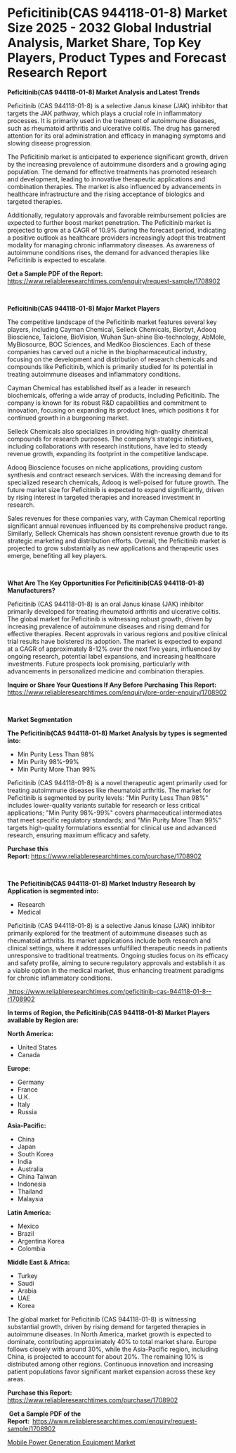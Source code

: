 <p><h1>Peficitinib(CAS 944118-01-8) Market Size 2025 - 2032 Global Industrial Analysis, Market Share, Top Key Players, Product Types and Forecast Research Report</h1></p><p><strong>Peficitinib(CAS 944118-01-8) Market Analysis and Latest Trends</strong></p>
<p><p>Peficitinib (CAS 944118-01-8) is a selective Janus kinase (JAK) inhibitor that targets the JAK pathway, which plays a crucial role in inflammatory processes. It is primarily used in the treatment of autoimmune diseases, such as rheumatoid arthritis and ulcerative colitis. The drug has garnered attention for its oral administration and efficacy in managing symptoms and slowing disease progression. </p><p>The Peficitinib market is anticipated to experience significant growth, driven by the increasing prevalence of autoimmune disorders and a growing aging population. The demand for effective treatments has promoted research and development, leading to innovative therapeutic applications and combination therapies. The market is also influenced by advancements in healthcare infrastructure and the rising acceptance of biologics and targeted therapies.</p><p>Additionally, regulatory approvals and favorable reimbursement policies are expected to further boost market penetration. The Peficitinib market is projected to grow at a CAGR of 10.9% during the forecast period, indicating a positive outlook as healthcare providers increasingly adopt this treatment modality for managing chronic inflammatory diseases. As awareness of autoimmune conditions rises, the demand for advanced therapies like Peficitinib is expected to escalate.</p></p>
<p><strong>Get a Sample PDF of the Report:&nbsp;</strong> <a href="https://www.reliableresearchtimes.com/enquiry/request-sample/1708902?utm_campaign=3170&utm_medium=2&utm_source=Github&utm_content=ia&utm_term=27032025&utm_id=peficitinibcas-944118-01-8">https://www.reliableresearchtimes.com/enquiry/request-sample/1708902</a></p>
<p>&nbsp;</p>
<p><strong>Peficitinib(CAS 944118-01-8) Major Market Players</strong></p>
<p><p>The competitive landscape of the Peficitinib market features several key players, including Cayman Chemical, Selleck Chemicals, Biorbyt, Adooq Bioscience, Taiclone, BioVision, Wuhan Sun-shine Bio-technology, AbMole, MyBiosource, BOC Sciences, and MedKoo Biosciences. Each of these companies has carved out a niche in the biopharmaceutical industry, focusing on the development and distribution of research chemicals and compounds like Peficitinib, which is primarily studied for its potential in treating autoimmune diseases and inflammatory conditions.</p><p>Cayman Chemical has established itself as a leader in research biochemicals, offering a wide array of products, including Peficitinib. The company is known for its robust R&D capabilities and commitment to innovation, focusing on expanding its product lines, which positions it for continued growth in a burgeoning market.</p><p>Selleck Chemicals also specializes in providing high-quality chemical compounds for research purposes. The company’s strategic initiatives, including collaborations with research institutions, have led to steady revenue growth, expanding its footprint in the competitive landscape.</p><p>Adooq Bioscience focuses on niche applications, providing custom synthesis and contract research services. With the increasing demand for specialized research chemicals, Adooq is well-poised for future growth. The future market size for Peficitinib is expected to expand significantly, driven by rising interest in targeted therapies and increased investment in research.</p><p>Sales revenues for these companies vary, with Cayman Chemical reporting significant annual revenues influenced by its comprehensive product range. Similarly, Selleck Chemicals has shown consistent revenue growth due to its strategic marketing and distribution efforts. Overall, the Peficitinib market is projected to grow substantially as new applications and therapeutic uses emerge, benefiting all key players.</p></p>
<p>&nbsp;</p>
<p><strong>What Are The Key Opportunities For Peficitinib(CAS 944118-01-8) Manufacturers?</strong></p>
<p><p>Peficitinib (CAS 944118-01-8) is an oral Janus kinase (JAK) inhibitor primarily developed for treating rheumatoid arthritis and ulcerative colitis. The global market for Peficitinib is witnessing robust growth, driven by increasing prevalence of autoimmune diseases and rising demand for effective therapies. Recent approvals in various regions and positive clinical trial results have bolstered its adoption. The market is expected to expand at a CAGR of approximately 8-12% over the next five years, influenced by ongoing research, potential label expansions, and increasing healthcare investments. Future prospects look promising, particularly with advancements in personalized medicine and combination therapies.</p></p>
<p><strong>Inquire or Share Your Questions If Any Before Purchasing This Report:</strong> <a href="https://www.reliableresearchtimes.com/enquiry/pre-order-enquiry/1708902?utm_campaign=3170&utm_medium=2&utm_source=Github&utm_content=ia&utm_term=27032025&utm_id=peficitinibcas-944118-01-8">https://www.reliableresearchtimes.com/enquiry/pre-order-enquiry/1708902</a></p>
<p>&nbsp;</p>
<p><strong>Market Segmentation</strong></p>
<p><strong>The Peficitinib(CAS 944118-01-8) Market Analysis by types is segmented into:</strong></p>
<p><ul><li>Min Purity Less Than 98%</li><li>Min Purity 98%-99%</li><li>Min Purity More Than 99%</li></ul></p>
<p><p>Peficitinib (CAS 944118-01-8) is a novel therapeutic agent primarily used for treating autoimmune diseases like rheumatoid arthritis. The market for Peficitinib is segmented by purity levels: "Min Purity Less Than 98%" includes lower-quality variants suitable for research or less critical applications; "Min Purity 98%-99%" covers pharmaceutical intermediates that meet specific regulatory standards; and "Min Purity More Than 99%" targets high-quality formulations essential for clinical use and advanced research, ensuring maximum efficacy and safety.</p></p>
<p><strong>Purchase this Report:&nbsp;</strong><a href="https://www.reliableresearchtimes.com/purchase/1708902?utm_campaign=3170&utm_medium=2&utm_source=Github&utm_content=ia&utm_term=27032025&utm_id=peficitinibcas-944118-01-8">https://www.reliableresearchtimes.com/purchase/1708902</a></p>
<p>&nbsp;</p>
<p><strong>The Peficitinib(CAS 944118-01-8) Market Industry Research by Application is segmented into:</strong></p>
<p><ul><li>Research</li><li>Medical</li></ul></p>
<p><p>Peficitinib (CAS 944118-01-8) is a selective Janus kinase (JAK) inhibitor primarily explored for the treatment of autoimmune diseases such as rheumatoid arthritis. Its market applications include both research and clinical settings, where it addresses unfulfilled therapeutic needs in patients unresponsive to traditional treatments. Ongoing studies focus on its efficacy and safety profile, aiming to secure regulatory approvals and establish it as a viable option in the medical market, thus enhancing treatment paradigms for chronic inflammatory conditions.</p></p>
<p><a href="https://www.reliableresearchtimes.com/peficitinib-cas-944118-01-8--r1708902?utm_campaign=3170&utm_medium=2&utm_source=Github&utm_content=ia&utm_term=27032025&utm_id=peficitinibcas-944118-01-8">&nbsp;https://www.reliableresearchtimes.com/peficitinib-cas-944118-01-8--r1708902</a></p>
<p><strong>In terms of Region, the Peficitinib(CAS 944118-01-8) Market Players available by Region are:</strong></p>
<p>
    <p> <strong> North America: </strong>
        <ul>
            <li>United States</li>
            <li>Canada</li>
        </ul>
        </p> 
    <p> <strong> Europe: </strong>
        <ul>
            <li>Germany</li>
            <li>France</li>
            <li>U.K.</li>
            <li>Italy</li>
            <li>Russia</li>
        </ul>
        </p> 
    <p> <strong> Asia-Pacific: </strong>
        <ul>
            <li>China</li>
            <li>Japan</li>
            <li>South Korea</li>
            <li>India</li>
            <li>Australia</li>
            <li>China Taiwan</li>
            <li>Indonesia</li>
            <li>Thailand</li>
            <li>Malaysia</li>
        </ul>
        </p> 
    <p> <strong> Latin America: </strong>
        <ul>
            <li>Mexico</li>
            <li>Brazil</li>
            <li>Argentina Korea</li>
            <li>Colombia</li>
        </ul>
        </p> 
    <p> <strong> Middle East & Africa: </strong>
        <ul>
            <li>Turkey</li>
            <li>Saudi</li>
            <li>Arabia</li>
            <li>UAE</li>
            <li>Korea</li>
        </ul>
    </p>
    </p>
<p><p>The global market for Peficitinib (CAS 944118-01-8) is witnessing substantial growth, driven by rising demand for targeted therapies in autoimmune diseases. In North America, market growth is expected to dominate, contributing approximately 40% to total market share. Europe follows closely with around 30%, while the Asia-Pacific region, including China, is projected to account for about 20%. The remaining 10% is distributed among other regions. Continuous innovation and increasing patient populations favor significant market expansion across these key areas.</p></p>
<p><strong>Purchase this Report: </strong><a href="https://www.reliableresearchtimes.com/purchase/1708902?utm_campaign=3170&utm_medium=2&utm_source=Github&utm_content=ia&utm_term=27032025&utm_id=peficitinibcas-944118-01-8">https://www.reliableresearchtimes.com/purchase/1708902</a></p>
<p>&nbsp;<strong>Get a Sample PDF of the Report:&nbsp;&nbsp;</strong><a href="https://www.reliableresearchtimes.com/enquiry/request-sample/1708902?utm_campaign=3170&utm_medium=2&utm_source=Github&utm_content=ia&utm_term=27032025&utm_id=peficitinibcas-944118-01-8">https://www.reliableresearchtimes.com/enquiry/request-sample/1708902</a></p>
<p><strong></strong></p>
<p><p><a href="https://github.com/bramsklizas/Market-Research-Report-List-1/blob/main/mobile-power-generation-equipment-market.md?utm_campaign=3170&utm_medium=2&utm_source=Github&utm_content=ia&utm_term=27032025&utm_id=peficitinibcas-944118-01-8">Mobile Power Generation Equipment Market</a></p></p>